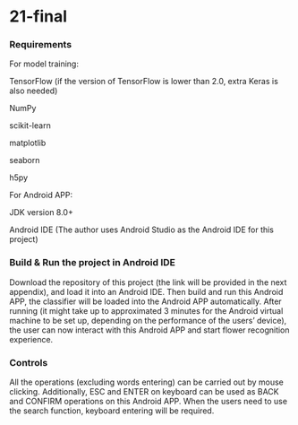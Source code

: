 # 21-final

### Requirements

For model training:

TensorFlow (if the version of TensorFlow is lower than 2.0, extra Keras is also needed)

NumPy

scikit-learn

matplotlib

seaborn

h5py

For Android APP:

JDK version 8.0+

Android IDE (The author uses Android Studio as the Android IDE for this project)



### Build & Run the project in Android IDE

Download the repository of this project (the link will be provided in the next appendix), and load it into an Android IDE. Then build and run this Android APP, the classifier will be loaded into the Android APP automatically. After running (it might take up to approximated 3 minutes for the Android virtual machine to be set up, depending on the performance of the users’ device), the user can now interact with this Android APP and start flower recognition experience.



### Controls

All the operations (excluding words entering) can be carried out by mouse clicking. Additionally, ESC and ENTER on keyboard can be used as BACK and CONFIRM operations on this Android APP. When the users need to use the search function, keyboard entering will be required.
